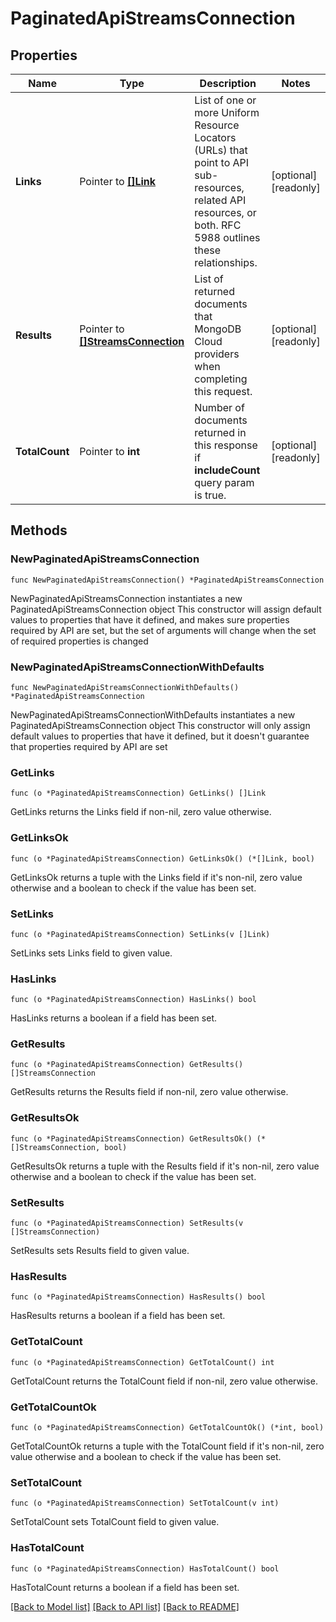 # PaginatedApiStreamsConnection

## Properties

Name | Type | Description | Notes
------------ | ------------- | ------------- | -------------
**Links** | Pointer to [**[]Link**](Link.md) | List of one or more Uniform Resource Locators (URLs) that point to API sub-resources, related API resources, or both. RFC 5988 outlines these relationships. | [optional] [readonly] 
**Results** | Pointer to [**[]StreamsConnection**](StreamsConnection.md) | List of returned documents that MongoDB Cloud providers when completing this request. | [optional] [readonly] 
**TotalCount** | Pointer to **int** | Number of documents returned in this response if **includeCount** query param is true. | [optional] [readonly] 

## Methods

### NewPaginatedApiStreamsConnection

`func NewPaginatedApiStreamsConnection() *PaginatedApiStreamsConnection`

NewPaginatedApiStreamsConnection instantiates a new PaginatedApiStreamsConnection object
This constructor will assign default values to properties that have it defined,
and makes sure properties required by API are set, but the set of arguments
will change when the set of required properties is changed

### NewPaginatedApiStreamsConnectionWithDefaults

`func NewPaginatedApiStreamsConnectionWithDefaults() *PaginatedApiStreamsConnection`

NewPaginatedApiStreamsConnectionWithDefaults instantiates a new PaginatedApiStreamsConnection object
This constructor will only assign default values to properties that have it defined,
but it doesn't guarantee that properties required by API are set

### GetLinks

`func (o *PaginatedApiStreamsConnection) GetLinks() []Link`

GetLinks returns the Links field if non-nil, zero value otherwise.

### GetLinksOk

`func (o *PaginatedApiStreamsConnection) GetLinksOk() (*[]Link, bool)`

GetLinksOk returns a tuple with the Links field if it's non-nil, zero value otherwise
and a boolean to check if the value has been set.

### SetLinks

`func (o *PaginatedApiStreamsConnection) SetLinks(v []Link)`

SetLinks sets Links field to given value.

### HasLinks

`func (o *PaginatedApiStreamsConnection) HasLinks() bool`

HasLinks returns a boolean if a field has been set.
### GetResults

`func (o *PaginatedApiStreamsConnection) GetResults() []StreamsConnection`

GetResults returns the Results field if non-nil, zero value otherwise.

### GetResultsOk

`func (o *PaginatedApiStreamsConnection) GetResultsOk() (*[]StreamsConnection, bool)`

GetResultsOk returns a tuple with the Results field if it's non-nil, zero value otherwise
and a boolean to check if the value has been set.

### SetResults

`func (o *PaginatedApiStreamsConnection) SetResults(v []StreamsConnection)`

SetResults sets Results field to given value.

### HasResults

`func (o *PaginatedApiStreamsConnection) HasResults() bool`

HasResults returns a boolean if a field has been set.
### GetTotalCount

`func (o *PaginatedApiStreamsConnection) GetTotalCount() int`

GetTotalCount returns the TotalCount field if non-nil, zero value otherwise.

### GetTotalCountOk

`func (o *PaginatedApiStreamsConnection) GetTotalCountOk() (*int, bool)`

GetTotalCountOk returns a tuple with the TotalCount field if it's non-nil, zero value otherwise
and a boolean to check if the value has been set.

### SetTotalCount

`func (o *PaginatedApiStreamsConnection) SetTotalCount(v int)`

SetTotalCount sets TotalCount field to given value.

### HasTotalCount

`func (o *PaginatedApiStreamsConnection) HasTotalCount() bool`

HasTotalCount returns a boolean if a field has been set.

[[Back to Model list]](../README.md#documentation-for-models) [[Back to API list]](../README.md#documentation-for-api-endpoints) [[Back to README]](../README.md)


